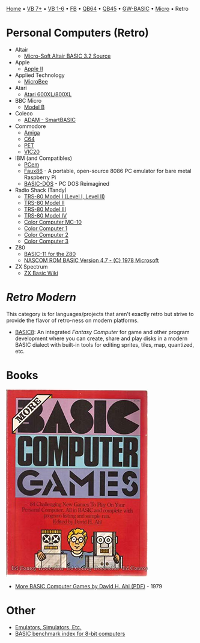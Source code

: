 [Home](https://gotbasic.com) • [VB 7+](vb.md) • [VB 1-6](vb6.md) • [FB](freebasic.md) • [QB64](qb64.md) • [QB45](qb.md) • [GW-BASIC](gw-basic.md) • [Micro](micro.md) • Retro

# Personal Computers (Retro)

- Altair
  - [Micro-Soft Altair BASIC 3.2 Source](https://github.com/option8/Altair-BASIC)
- Apple
  - [Apple II](apple.md)
- Applied Technology
  - [MicroBee](microbee.md)
- Atari
  - [Atari 600XL/800XL](atari.md)
- BBC Micro
  - [Model B](bbc.md)
- Coleco
  - [ADAM - SmartBASIC](smartbasic.md)
- Commodore
  - [Amiga](amiga.md)
  - [C64](c64.md)
  - [PET](pet.md)
  - [VIC20](vic20.md)
- IBM (and Compatibles)
  - [PCem](https://pcem-emulator.co.uk/)
  - [Faux86](https://github.com/paulwratt/Faux86) - A portable, open-source 8086 PC emulator for bare metal Raspberry Pi
  - [BASIC-DOS](https://github.com/jeffpar/basicdos) - PC DOS Reimagined
- Radio Shack (Tandy)
  - [TRS-80 Model I (Level I, Level II)](trs80.md)
  - [TRS-80 Model II](trs80.md)
  - [TRS-80 Model III](trs80.md)
  - [TRS-80 Model IV](trs80.md)
  - [Color Computer MC-10](mc10.md)
  - [Color Computer 1](coco.md)
  - [Color Computer 2](coco.md)
  - [Color Computer 3](coco.md)
- Z80
  - [BASIC-11 for the Z80](https://github.com/hperaza/BASIC-11-Z80)
  - [NASCOM ROM BASIC Version 4.7 - (C) 1978 Microsoft](https://github.com/feilipu/NASCOM_BASIC_4.7)
- ZX Spectrum
  - [ZX Basic Wiki](https://zxbasic.readthedocs.io/en/docs/)

# *Retro Modern*

This category is for languages/projects that aren't exactly retro but strive to provide the flavor of retro-ness on modern platforms.

- [BASIC8](https://github.com/paladin-t/b8): An integrated *Fantasy Computer* for game and other program development where you can create, share and play disks in a modern BASIC dialect with built-in tools for editing sprites, tiles, map, quantized, etc.

# Books

![More BASIC Computer Games by David H. Ahl](images/more_basic_computer_games.jpg)

- [More BASIC Computer Games by David H. Ahl (PDF)](https://www.atariarchives.org/morebasicgames/index.php) - 1979

# Other

- [Emulators, Simulators, Etc.](emulators.md)
- [BASIC benchmark index for 8-bit computers](https://github.com/scruss/bench64)